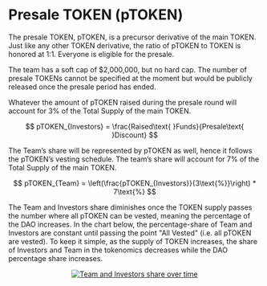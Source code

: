 # Presale TOKEN (pTOKEN)

The presale TOKEN, pTOKEN, is a precursor derivative of the main TOKEN. Just like any other TOKEN derivative, the ratio of pTOKEN to TOKEN is honored at 1:1. Everyone is eligible for the presale.

The team has a soft cap of $2,000,000, but no hard cap. The number of presale TOKENs cannot be specified at the moment but would be publicly released once the presale period has ended.

Whatever the amount of pTOKEN raised during the presale round will account for 3% of the Total Supply of the main TOKEN.

$$
pTOKEN_{Investors} = \frac{Raised\text{ }Funds}{Presale\text{ }Discount}
$$

The Team’s share will be represented by pTOKEN as well, hence it follows the pTOKEN’s vesting schedule. The team’s share will account for 7% of the Total Supply of the main TOKEN.

$$
pTOKEN_{Team} = \left(\frac{pTOKEN_{Investors}}{3\text{%}}\right) * 7\text{%}
$$

The Team and Investors share diminishes once the TOKEN supply passes the number where all pTOKEN can be vested, meaning the percentage of the DAO increases. In the chart below, the percentage-share of Team and Investors are constant until passing the point "All Vested" (i.e. all pTOKEN are vested). To keep it simple, as the supply of TOKEN increases, the share of Investors and Team in the tokenomics decreases while the DAO percentage share increases.

<center>
<a href="../../../assets/charts/team-inv-share.png" target="blank"><img src="../../../assets/charts/team-inv-share.png" alt="Team and Investors share over time"></a>
</center>
